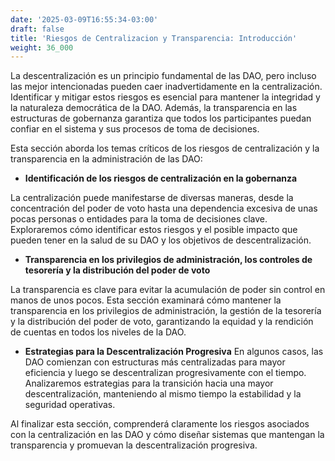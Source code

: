 ```yaml
---
date: '2025-03-09T16:55:34-03:00'
draft: false
title: 'Riesgos de Centralizacion y Transparencia: Introducción'
weight: 36_000
---
```


La descentralización es un principio fundamental de las DAO, pero incluso las mejor intencionadas pueden caer inadvertidamente en la centralización. Identificar y mitigar estos riesgos es esencial para mantener la integridad y la naturaleza democrática de la DAO. Además, la transparencia en las estructuras de gobernanza garantiza que todos los participantes puedan confiar en el sistema y sus procesos de toma de decisiones.

Esta sección aborda los temas críticos de los riesgos de centralización y la transparencia en la administración de las DAO:

- **Identificación de los riesgos de centralización en la gobernanza**

La centralización puede manifestarse de diversas maneras, desde la concentración del poder de voto hasta una dependencia excesiva de unas pocas personas o entidades para la toma de decisiones clave. Exploraremos cómo identificar estos riesgos y el posible impacto que pueden tener en la salud de su DAO y los objetivos de descentralización.

- **Transparencia en los privilegios de administración, los controles de tesorería y la distribución del poder de voto**

La transparencia es clave para evitar la acumulación de poder sin control en manos de unos pocos. Esta sección examinará cómo mantener la transparencia en los privilegios de administración, la gestión de la tesorería y la distribución del poder de voto, garantizando la equidad y la rendición de cuentas en todos los niveles de la DAO.

- **Estrategias para la Descentralización Progresiva**
En algunos casos, las DAO comienzan con estructuras más centralizadas para mayor eficiencia y luego se descentralizan progresivamente con el tiempo. Analizaremos estrategias para la transición hacia una mayor descentralización, manteniendo al mismo tiempo la estabilidad y la seguridad operativas.

Al finalizar esta sección, comprenderá claramente los riesgos asociados con la centralización en las DAO y cómo diseñar sistemas que mantengan la transparencia y promuevan la descentralización progresiva.

